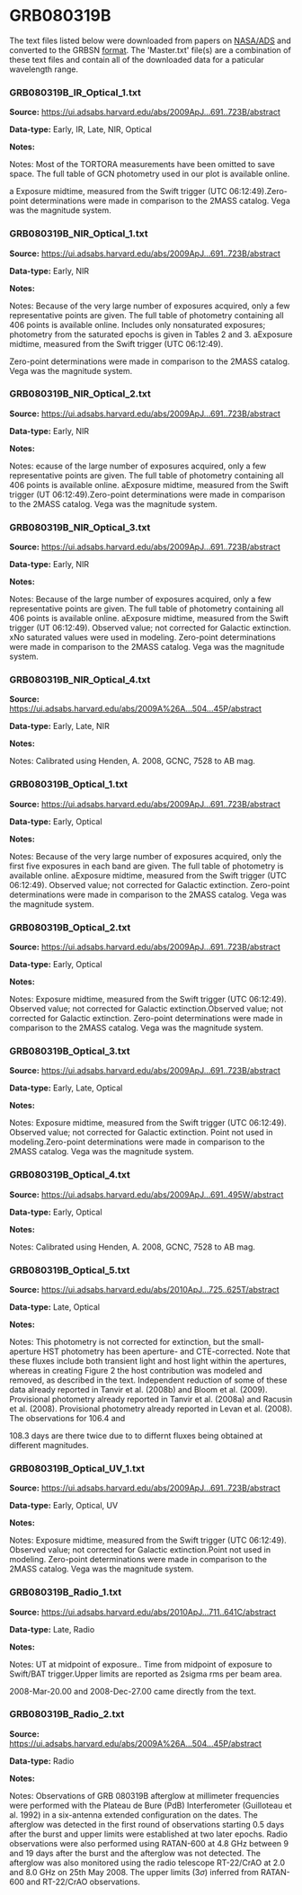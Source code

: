 # GRB080319B


The text files listed below were downloaded from papers on [NASA/ADS](https://ui.adsabs.harvard.edu) and converted to the GRBSN [format](https://github.com/GabrielF98/GRBSNWebtool/tree/master/Webtool/static/SourceData). The 'Master.txt' file(s) are a combination of these text files and contain all of the downloaded data for a paticular wavelength range.

### GRB080319B_IR_Optical_1.txt


**Source:** https://ui.adsabs.harvard.edu/abs/2009ApJ...691..723B/abstract

**Data-type:** Early, IR, Late, NIR, Optical

**Notes:**

Notes: Most of the TORTORA measurements have been omitted to save space. The full table of GCN photometry used in our plot is available online.

a Exposure midtime, measured from the Swift trigger (UTC 06:12:49).Zero-point determinations were made in comparison to the 2MASS catalog. Vega was the magnitude system.

### GRB080319B_NIR_Optical_1.txt


**Source:** https://ui.adsabs.harvard.edu/abs/2009ApJ...691..723B/abstract

**Data-type:** Early, NIR

**Notes:**

Notes: Because of the very large number of exposures acquired, only a few representative points are given. The full table of photometry containing all 406 points is available online. Includes only nonsaturated exposures; photometry from the saturated epochs is given in Tables 2 and 3. aExposure midtime, measured from the Swift trigger (UTC 06:12:49).

Zero-point determinations were made in comparison to the 2MASS catalog. Vega was the magnitude system.

### GRB080319B_NIR_Optical_2.txt


**Source:** https://ui.adsabs.harvard.edu/abs/2009ApJ...691..723B/abstract

**Data-type:** Early, NIR

**Notes:**

Notes: ecause of the large number of exposures acquired, only a few representative points are given. The full table of photometry containing all 406 points is available online. aExposure midtime, measured from the Swift trigger (UT 06:12:49).Zero-point determinations were made in comparison to the 2MASS catalog. Vega was the magnitude system.

### GRB080319B_NIR_Optical_3.txt


**Source:** https://ui.adsabs.harvard.edu/abs/2009ApJ...691..723B/abstract

**Data-type:** Early, NIR

**Notes:**

Notes: Because of the large number of exposures acquired, only a few representative points are given. The full table of photometry containing all 406 points is available online. aExposure midtime, measured from the Swift trigger (UT 06:12:49). Observed value; not corrected for Galactic extinction. xNo saturated values were used in modeling. Zero-point determinations were made in comparison to the 2MASS catalog. Vega was the magnitude system.

### GRB080319B_NIR_Optical_4.txt


**Source:** https://ui.adsabs.harvard.edu/abs/2009A%26A...504...45P/abstract

**Data-type:** Early, Late, NIR

**Notes:**

Notes: Calibrated using Henden, A. 2008, GCNC, 7528 to AB mag.

### GRB080319B_Optical_1.txt


**Source:** https://ui.adsabs.harvard.edu/abs/2009ApJ...691..723B/abstract

**Data-type:** Early, Optical

**Notes:**

Notes: Because of the very large number of exposures acquired, only the first five exposures in each band are given. The full table of photometry is available online. aExposure midtime, measured from the Swift trigger (UTC 06:12:49). Observed value; not corrected for Galactic extinction. Zero-point determinations were made in comparison to the 2MASS catalog. Vega was the magnitude system.

### GRB080319B_Optical_2.txt


**Source:** https://ui.adsabs.harvard.edu/abs/2009ApJ...691..723B/abstract

**Data-type:** Early, Optical

**Notes:**

Notes: Exposure midtime, measured from the Swift trigger (UTC 06:12:49). Observed value; not corrected for Galactic extinction.Observed value; not corrected for Galactic extinction. Zero-point determinations were made in comparison to the 2MASS catalog. Vega was the magnitude system.

### GRB080319B_Optical_3.txt


**Source:** https://ui.adsabs.harvard.edu/abs/2009ApJ...691..723B/abstract

**Data-type:** Early, Late, Optical

**Notes:**

Notes: Exposure midtime, measured from the Swift trigger (UTC 06:12:49). Observed value; not corrected for Galactic extinction. Point not used in modeling.Zero-point determinations were made in comparison to the 2MASS catalog. Vega was the magnitude system.

### GRB080319B_Optical_4.txt


**Source:** https://ui.adsabs.harvard.edu/abs/2009ApJ...691..495W/abstract

**Data-type:** Early, Optical

**Notes:**

Notes: Calibrated using Henden, A. 2008, GCNC, 7528 to AB mag.

### GRB080319B_Optical_5.txt


**Source:** https://ui.adsabs.harvard.edu/abs/2010ApJ...725..625T/abstract

**Data-type:** Late, Optical

**Notes:**

Notes: This photometry is not corrected for extinction, but the small-aperture HST photometry has been aperture- and CTE-corrected. Note that these fluxes include both transient light and host light within the apertures, whereas in creating Figure 2 the host contribution was modeled and removed, as described in the text. Independent reduction of some of these data already reported in Tanvir et al. (2008b) and Bloom et al. (2009). Provisional photometry already reported in Tanvir et al. (2008a) and Racusin et al. (2008). Provisional photometry already reported in Levan et al. (2008). The observations for 106.4 and

108.3 days are there twice due to to differnt fluxes being obtained at different magnitudes.

### GRB080319B_Optical_UV_1.txt


**Source:** https://ui.adsabs.harvard.edu/abs/2009ApJ...691..723B/abstract

**Data-type:** Early, Optical, UV

**Notes:**

Notes: Exposure midtime, measured from the Swift trigger (UTC 06:12:49). Observed value; not corrected for Galactic extinction.Point not used in modeling. Zero-point determinations were made in comparison to the 2MASS catalog. Vega was the magnitude system.

### GRB080319B_Radio_1.txt


**Source:** https://ui.adsabs.harvard.edu/abs/2010ApJ...711..641C/abstract

**Data-type:** Late, Radio

**Notes:**

Notes: UT at midpoint of exposure.. Time from midpoint of exposure to Swift/BAT trigger.Upper limits are reported as 2sigma rms per beam area.

2008-Mar-20.00 and 2008-Dec-27.00 came directly from the text.

### GRB080319B_Radio_2.txt


**Source:** https://ui.adsabs.harvard.edu/abs/2009A%26A...504...45P/abstract

**Data-type:** Radio

**Notes:**

Notes: Observations of GRB 080319B afterglow at millimeter frequencies were performed with the Plateau de Bure (PdB) Interferometer (Guilloteau et al. 1992) in a six-antenna extended configuration on the dates. The afterglow was detected in the first round of observations starting 0.5 days after the burst and upper limits were established at two later epochs. Radio observations were also performed using RATAN-600 at 4.8 GHz between 9 and 19 days after the burst and the afterglow was not detected. The afterglow was also monitored using the radio telescope RT-22/CrAO at 2.0 and 8.0 GHz on 25th May 2008. The upper limits (3$\sigma$) inferred from RATAN-600 and RT-22/CrAO observations.